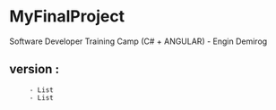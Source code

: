 # MyFinalProject
Software Developer Training Camp (C# + ANGULAR) - Engin Demirog
## version : 
         - List
         - List
